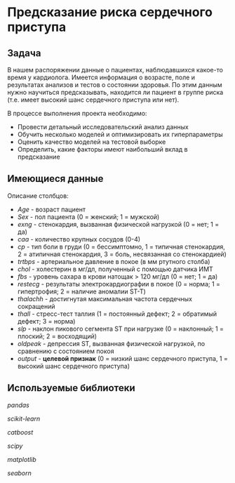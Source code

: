# Предсказание риска сердечного приступа

## Задача
В нашем распоряжении данные о пациентах, наблюдавшихся какое-то время у кардиолога. Имеется информация о возрасте, поле и результатах анализов и тестов о состоянии здоровья. По этим данным нужно научиться предсказывать, находится ли пациент в группе риска (т.е. имеет высокий шанс сердечного приступа или нет).

В процессе выполнения проекта необходимо:
- Провести детальный исследовательский анализ данных
- Обучить несколько моделей и оптимизировать их гиперпараметры
- Оценить качество моделей на тестовой выборке
- Определить, какие факторы имеют наибольший вклад в предсказание

## Имеющиеся данные
Описание столбцов:
- *Age* - возраст пациент
- *Sex* - пол пациента (0 = женский; 1 = мужской)
- *exng* - стенокардия, вызванная физической нагрузкой (0 = нет; 1 = да)
- *caa* - количество крупных сосудов (0-4)
- *cp* - тип боли в груди (0 = бессимптомно, 1 = типичная стенокардия, 2 = атипичная стенокардия, 3 = боль, несвязанная со стенокардией)
- *trtbps* - артериальное давление в покое (в мм ртутного столба)
- *chol* -  холестерин в мг/дл, полученный с помощью датчика ИМТ  
- *fbs* - уровень сахара в крови натощак > 120 мг/дл (0 = нет; 1 = да)
- *restecg* - результаты электрокардиографии в покое (0 = норма; 1 = гипертрофия; 2 = наличие аномалии ST-T)
- *thalachh* - достигнутая максимальная частота сердечных сокращений
- *thall* - стресс-тест таллия (1 = постоянный дефект; 2 = обратимый дефект; 3 = норма)
- *slp* - наклон пикового сегмента ST при нагрузке (0 = наклонный; 1 = плоский; 2 = восходящий)
- *oldpeak* - депрессия ST, вызванная физической нагрузкой, по сравнению с состоянием покоя
- *output* - **целевой признак** (0 = низкий шанс сердечного приступа, 1 = высокий шанс сердечного приступа)

## Используемые библиотеки
*pandas*

*scikit-learn*

*catboost*

*scipy*

*matplotlib*

*seaborn*
